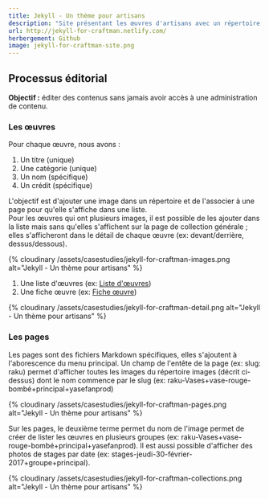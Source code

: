 ```yaml
---
title: Jekyll - Un thème pour artisans
description: "Site présentant les œuvres d'artisans avec un répertoire synchronisé pour l'édition"
url: http://jekyll-for-craftman.netlify.com/
herbergement: Github
image: jekyll-for-craftman-site.png
---
```


## Processus éditorial

**Objectif :** éditer des contenus sans jamais avoir accès à une administration de contenu.

### Les œuvres

Pour chaque œuvre, nous avons :

1. Un titre (unique)
2. Une catégorie (unique)
3. Un nom (spécifique)
4. Un crédit (spécifique)

L'objectif est d'ajouter une image dans un répertoire et de l'associer à une page pour qu'elle s'affiche dans une liste.  
Pour les œuvres qui ont plusieurs images, il est possible de les ajouter dans la liste mais sans qu'elles s'affichent sur la page de collection générale ; elles s'afficheront dans le détail de chaque œuvre (ex: devant/derrière, dessus/dessous).

<div>
{% cloudinary /assets/casestudies/jekyll-for-craftman-images.png alt="Jekyll - Un thème pour artisans" %}
</div>

1. Une liste d'œuvres (ex: [Liste d'œuvres](http://jekyll-for-craftman.netlify.com/fr/collections/))
2. Une fiche œuvre (ex: [Fiche œuvre](http://jekyll-for-craftman.netlify.com/fr/raku/vase-rouge/))

<div>
{% cloudinary /assets/casestudies/jekyll-for-craftman-detail.png alt="Jekyll - Un thème pour artisans" %}
</div>

### Les pages

Les pages sont des fichiers Markdown spécifiques, elles s'ajoutent à l'aborescence du menu principal. Un champ de l'entête de la page (ex: slug: raku) permet d'afficher toutes les images du répertoire images (décrit ci-dessus) dont le nom commence par le slug (ex: raku-Vases+vase-rouge-bombé+principal+yasefanprod)

<div>
{% cloudinary /assets/casestudies/jekyll-for-craftman-pages.png alt="Jekyll - Un thème pour artisans" %}
</div>

Sur les pages, le deuxième terme permet du nom de l'image permet de créer de lister les œuvres en plusieurs groupes (ex: raku-Vases+vase-rouge-bombé+principal+yasefanprod). Il est aussi possible d'afficher des photos de stages par date (ex: stages-jeudi-30-février-2017+groupe+principal).

<div>
{% cloudinary /assets/casestudies/jekyll-for-craftman-collections.png alt="Jekyll - Un thème pour artisans" %}
</div>

